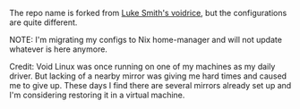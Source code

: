 The repo name is forked from [Luke Smith's voidrice](https://github.com/LukeSmithxyz/voidrice), but the configurations are quite different.

NOTE: I'm migrating my configs to Nix home-manager and will not update whatever is here anymore.

Credit: Void Linux was once running on one of my machines as my daily driver. But lacking of a nearby mirror was giving me hard times and caused me to give up. These days I find there are several mirrors already set up and I'm considering restoring it in a virtual machine.
